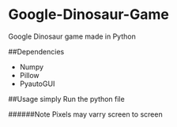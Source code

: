 # Google-Dinosaur-Game
Google Dinosaur game made in Python

##Dependencies 
- Numpy
- Pillow
- PyautoGUI

##Usage
simply Run the python file

######Note 
Pixels may varry screen to screen 



